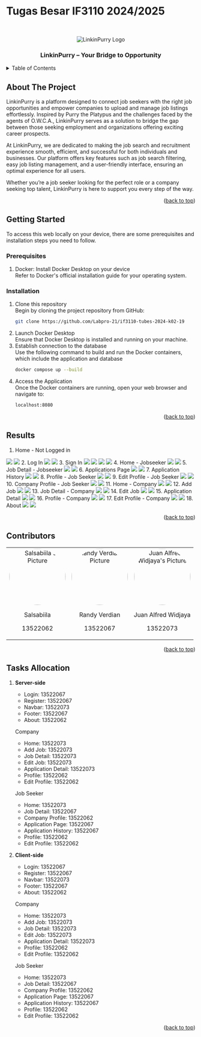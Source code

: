 # Tugas Besar IF3110 2024/2025

<a id="readme-top"></a>
<br />
<div align="center">
    <img src="php/src/public/images/logo-dark.png" alt="LinkinPurry Logo">
    <h3>LinkinPurry – Your Bridge to Opportunity</h3>
</div>

<details>
  <summary>Table of Contents</summary>
  <ol>
    <li>
      <a href="#about-the-project">About The Project</a>
    </li>
    <li>
      <a href="#getting-started">Getting Started</a>
      <ul>
        <li><a href="#prerequisites">Prerequisites</a></li>
        <li><a href="#installation">Installation</a></li>
      </ul>
    </li>
    <li><a href="#results">Results</a></li>
    <li><a href="#contributors">Contributors</a></li>
    <li><a href="#tasks-allocation">Tasks Allocation</a></li>
  </ol>
</details>

## About The Project

LinkinPurry is a platform designed to connect job seekers with the right job opportunities and empower companies to upload and manage job listings effortlessly. Inspired by Purry the Platypus and the challenges faced by the agents of O.W.C.A., LinkinPurry serves as a solution to bridge the gap between those seeking employment and organizations offering exciting career prospects.

At LinkinPurry, we are dedicated to making the job search and recruitment experience smooth, efficient, and successful for both individuals and businesses. Our platform offers key features such as job search filtering, easy job listing management, and a user-friendly interface, ensuring an optimal experience for all users.

Whether you’re a job seeker looking for the perfect role or a company seeking top talent, LinkinPurry is here to support you every step of the way.

<p align="right">(<a href="#readme-top">back to top</a>)</p>

## Getting Started

To access this web locally on your device, there are some prerequisites and installation steps you need to follow.

### Prerequisites

1. Docker: Install Docker Desktop on your device
<br>Refer to Docker's official installation guide for your operating system.</br>

### Installation

1. Clone this repository
<br>Begin by cloning the project repository from GitHub:</br>
   ```sh
   git clone https://github.com/Labpro-21/if3110-tubes-2024-k02-19
   ```
2. Launch Docker Desktop
<br>Ensure that Docker Desktop is installed and running on your machine.</br>
3. Establish connection to the database
<br>Use the following command to build and run the Docker containers, which include the application and database</br>
   ```sh
   docker compose up --build
   ```
4. Access the Application
<br>Once the Docker containers are running, open your web browser and navigate to:</br>
    ```sh
    localhost:8080
    ```

<p align="right">(<a href="#readme-top">back to top</a>)</p>

## Results
1. Home - Not Logged in
<img src="image/landing-page.png">
<img src="image/landing-page-lighthouse.png">
2. Log In
<img src="image/login.png">
<img src="image/login-lighthouse.png">
3. Sign In
<img src="image/signup1.png">
<img src="image/signup1-lighthouse.png">
<img src="image/signup2.png">
<img src="image/signup2-lighthouse.png">
4. Home - Jobseeker
<img src="image/home-jobseeker.png">
<img src="image/home-jobseeker-lighthouse.png">
5. Job Detail - Jobseeker
<img src="image/job-detail-jobseeker.png">
<img src="image/job-detail-job-seekerlighthouse.png">
6. Applications Page
<img src="image/apply.png">
<img src="image/apply-lighthouse.png">
7. Application History
<img src="image/history.png">
<img src="image/history-lighthouse.png">
8. Profile - Job Seeker
<img src="image/profile-jobseeker.png">
<img src="image/profile-jobseeker-lighthouse.png">
9. Edit Profile - Job Seeker
<img src="image/edit-profile-jobseeker.png">
<img src="image/edit-profile-jobseeker-lighthouse.png">
10. Company Profile - Job Seeker
<img src="image/company-profile-jobseeker.png">
<img src="image/company-profile-jobseeker-lighthouse.png">
11. Home - Company
<img src="image/home-company.png">
<img src="image/home-company-lighthouse.png">
12. Add Job
<img src="image/add-job.png">
<img src="image/add-job-lighthouse.png">
13. Job Detail - Company
<img src="image/job-detail-company.png">
<img src="image/job-detail-company-lighthouse.png">
14. Edit Job
<img src="image/edit-job.png">
<img src="image/edit-job-lighthouse.png">
15. Application Detail
<img src="image/application-detail.png">
<img src="image/application-detail-lighthouse.png">
16. Profile - Company
<img src="image/profile-company.png">
<img src="image/profile-company-lighthouse.png">
17. Edit Profile - Company
<img src="image/edit-profile-company.png">
<img src="image/edit-profile-company-lighthouse.png">
18. About
<img src="image/about.png">
<img src="image/about-lighthouse.png">

<p align="right">(<a href="#readme-top">back to top</a>)</p>

## Contributors

<table border="0">
  <tr>
    <td style="text-align: center;">
      <img src="php/src/public/images/salsa-pic.png" alt="Salsabiila's Picture" width="150" height="150" style="border-radius: 50%;">
      <p>Salsabiila</p>
      <p>13522062</p>
    </td>
    <td style="text-align: center;">
      <img src="php/src/public/images/randy-pic.png" alt="Randy Verdian's Picture" width="150" height="150" style="border-radius: 50%;">
      <p>Randy Verdian</p>
      <p>13522067</p>
    </td>
    <td style="text-align: center;">
      <img src="php/src/public/images/juan-pic.png" alt="Juan Alfred Widjaya's Picture" width="150" height="150" style="border-radius: 50%;">
      <p>Juan Alfred Widjaya</p>
      <p>13522073</p>
    </td>
  </tr>
</table>

<p align="right">(<a href="#readme-top">back to top</a>)</p>

## Tasks Allocation
1. **Server-side**  
   - Login: 13522067  
   - Register: 13522067  
   - Navbar: 13522073  
   - Footer: 13522067  
   - About: 13522062  

    Company 
   - Home: 13522073  
   - Add Job: 13522073  
   - Job Detail: 13522073  
   - Edit Job: 13522073  
   - Application Detail: 13522073  
   - Profile: 13522062  
   - Edit Profile: 13522062  

    Job Seeker 
   - Home: 13522073  
   - Job Detail: 13522067  
   - Company Profile: 13522062  
   - Application Page: 13522067  
   - Application History: 13522067  
   - Profile: 13522062  
   - Edit Profile: 13522062

2. **Client-side**
   - Login: 13522067  
   - Register: 13522067  
   - Navbar: 13522073  
   - Footer: 13522067  
   - About: 13522062  

    Company  
   - Home: 13522073  
   - Add Job: 13522073  
   - Job Detail: 13522073  
   - Edit Job: 13522073  
   - Application Detail: 13522073  
   - Profile: 13522062  
   - Edit Profile: 13522062  

    Job Seeker  
   - Home: 13522073  
   - Job Detail: 13522067  
   - Company Profile: 13522062  
   - Application Page: 13522067  
   - Application History: 13522067  
   - Profile: 13522062  
   - Edit Profile: 13522062

<p align="right">(<a href="#readme-top">back to top</a>)</p>